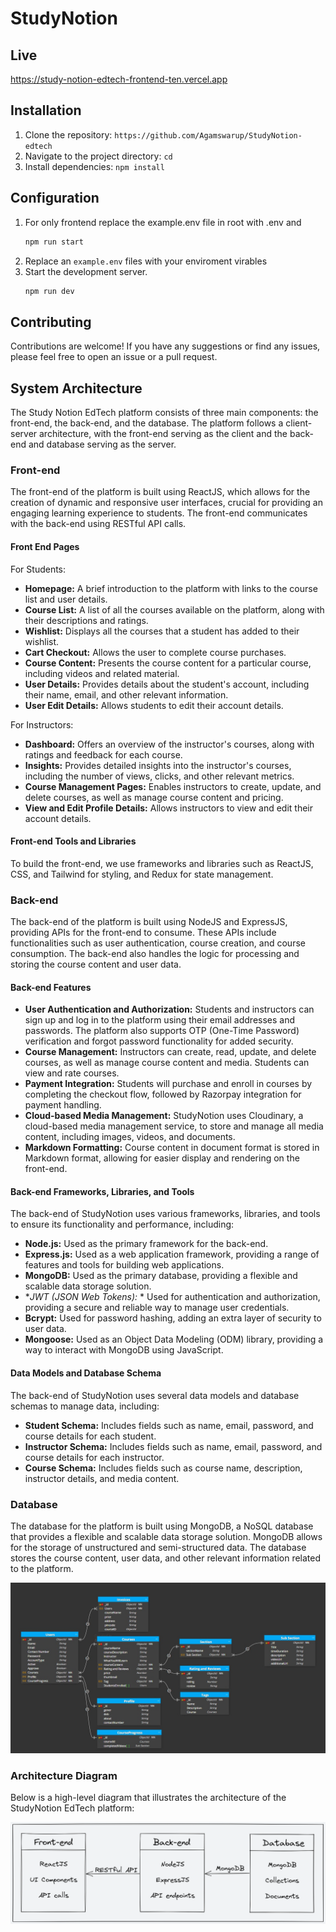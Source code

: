 # StudyNotion
## Live 
https://study-notion-edtech-frontend-ten.vercel.app

## Installation

1. Clone the repository: `https://github.com/Agamswarup/StudyNotion-edtech`
2. Navigate to the project directory: `cd `
3. Install dependencies: `npm install`

## Configuration
 
1. For only frontend  replace the example.env file in root with .env and
     ```sh 
    npm run start
    ```
2. Replace an `example.env`  files with your enviroment virables
3. Start the development server.
    ```sh
    npm run dev
    ```
## Contributing

Contributions are welcome!  If you have any suggestions or find any issues, please feel free to open an issue or a pull request.

## System Architecture

The Study Notion EdTech  platform consists of three main components: the front-end, the back-end, and the database. The platform follows a client-server architecture, with the front-end serving as the client  and the back-end and database serving as the server.

### Front-end

The  front-end of the platform is built using ReactJS, which allows for the creation of dynamic and responsive user interfaces, crucial for providing an engaging learning experience to students.  The front-end communicates with the back-end using RESTful API calls.

#### Front End Pages

For Students:

- **Homepage:** A  brief introduction to the platform with links to the course list and user details.
- **Course List:**  A list of all the courses available on the platform, along with their descriptions and ratings.
- **Wishlist:**  Displays all the courses that a student has added to their wishlist.
- **Cart Checkout:**  Allows the user to complete course purchases.
- **Course Content:**  Presents the course content for a particular course, including videos and related material.
- **User Details:**  Provides details about the student's account, including their name, email, and other relevant information.
- **User Edit Details:**  Allows students to edit their account details.

For Instructors:

- **Dashboard:** Offers an  overview of the instructor's courses, along with ratings and feedback for each course.
- **Insights:** Provides  detailed insights into  the instructor's courses, including the number of views, clicks, and other relevant metrics.
- **Course Management Pages:** Enables instructors to create, update, and delete courses, as well as manage course content and pricing.
- **View and Edit Profile Details:** Allows  instructors to view and edit their account details.

#### Front-end Tools and Libraries

To build the front-end, we use frameworks and libraries such as ReactJS, CSS, and Tailwind for styling, and Redux for state management.

### Back-end

The back-end of the platform is built using NodeJS and ExpressJS, providing APIs for the front-end to consume. These APIs include functionalities such as user authentication, course creation, and course consumption. The back-end also handles the logic for processing and storing the course content and user data.

#### Back-end Features

- **User Authentication and Authorization:** Students and instructors can sign up and log in to the platform using their email addresses and passwords. The platform also supports OTP (One-Time Password) verification and forgot password functionality for added security.
- **Course Management:** Instructors can create, read, update, and delete courses, as well as manage course content and media. Students can view and rate courses.
- **Payment Integration:** Students will purchase and enroll in courses by completing the checkout flow, followed by Razorpay integration for payment handling.
- **Cloud-based Media Management:** StudyNotion uses Cloudinary, a cloud-based media management service, to store and manage all media content, including images, videos, and documents.
- **Markdown Formatting:** Course content in document format is stored in Markdown format, allowing for easier display and rendering on the front-end.

#### Back-end Frameworks, Libraries, and Tools

The back-end of StudyNotion uses various frameworks, libraries, and tools to ensure its functionality and performance, including:

- **Node.js:** Used as the primary framework for the back-end.
- **Express.js:** Used as  a web application framework, providing a range of features and tools for building web applications.
- **MongoDB:** Used as the primary database, providing a flexible and scalable data storage solution. 
- **JWT (JSON Web Tokens):* * Used for authentication and authorization, providing a secure and reliable way to manage user credentials.
- **Bcrypt:** Used for password hashing, adding an extra layer of security to user data.
- **Mongoose:** Used as an  Object Data Modeling (ODM) library, providing a way to interact with MongoDB using JavaScript.

#### Data Models and Database Schema

The back-end of StudyNotion uses several data models and database schemas to manage data, including:

- **Student Schema:** Includes fields  such as name, email, password, and course details for each student.
- **Instructor Schema:** Includes  fields such as name, email, password, and course details for each instructor.
- **Course Schema:** Includes fields  such as course name, description, instructor details, and media content.

### Database

The database for the platform is built using MongoDB,  a NoSQL database that provides a flexible and scalable data storage solution. MongoDB allows for the storage of unstructured and semi-structured data. The database stores the course content,  user data, and other relevant information related to the platform.

![Database Schema](img/schema.png)

### Architecture Diagram

Below is a high-level diagram that illustrates the  architecture of the StudyNotion EdTech platform:

![Architecture](img/arcti.png)
